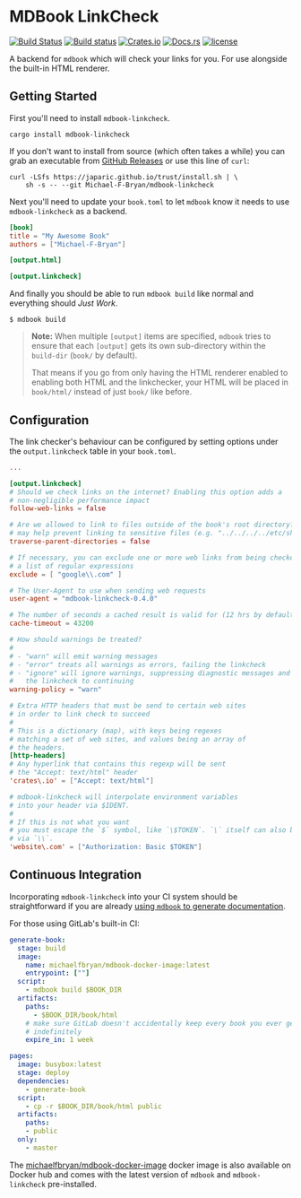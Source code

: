 # MDBook LinkCheck

[![Build Status](https://travis-ci.org/Michael-F-Bryan/mdbook-linkcheck.svg?branch=master)](https://travis-ci.org/Michael-F-Bryan/mdbook-linkcheck)
[![Build status](https://ci.appveyor.com/api/projects/status/5ysqtugw3205omc1?svg=true)](https://ci.appveyor.com/project/Michael-F-Bryan/mdbook-linkcheck)
[![Crates.io](https://img.shields.io/crates/v/mdbook-linkcheck.svg)](https://crates.io/crates/mdbook-linkcheck)
[![Docs.rs](https://docs.rs/mdbook-linkcheck/badge.svg)](https://docs.rs/mdbook-linkcheck/)
[![license](https://img.shields.io/github/license/michael-f-bryan/mdbook-linkcheck.svg)](https://github.com/Michael-F-Bryan/mdbook-linkcheck/blob/master/LICENSE)

A backend for `mdbook` which will check your links for you. For use alongside
the built-in HTML renderer.

## Getting Started

First you'll need to install `mdbook-linkcheck`.

```
cargo install mdbook-linkcheck
```

If you don't want to install from source (which often takes a while) you can
grab an executable from [GitHub Releases][releases] or use this line of
`curl`:

```console
curl -LSfs https://japaric.github.io/trust/install.sh | \
    sh -s -- --git Michael-F-Bryan/mdbook-linkcheck
```

Next you'll need to update your `book.toml` to let `mdbook` know it needs to
use `mdbook-linkcheck` as a backend.

```toml
[book]
title = "My Awesome Book"
authors = ["Michael-F-Bryan"]

[output.html]

[output.linkcheck]
```

And finally you should be able to run `mdbook build` like normal and everything
should *Just Work*.

```
$ mdbook build
```

> **Note:** When multiple `[output]` items are specified, `mdbook` tries to
> ensure that each `[output]` gets its own sub-directory within the `build-dir`
> (`book/` by default).
>
> That means if you go from only having the HTML renderer enabled to enabling
> both HTML and the linkchecker, your HTML will be placed in `book/html/`
> instead of just `book/` like before.

## Configuration

The link checker's behaviour can be configured by setting options under the
`output.linkcheck` table in your `book.toml`.

```toml
...

[output.linkcheck]
# Should we check links on the internet? Enabling this option adds a
# non-negligible performance impact
follow-web-links = false

# Are we allowed to link to files outside of the book's root directory? This
# may help prevent linking to sensitive files (e.g. "../../../../etc/shadow")
traverse-parent-directories = false

# If necessary, you can exclude one or more web links from being checked with
# a list of regular expressions
exclude = [ "google\\.com" ]

# The User-Agent to use when sending web requests
user-agent = "mdbook-linkcheck-0.4.0"

# The number of seconds a cached result is valid for (12 hrs by default)
cache-timeout = 43200

# How should warnings be treated?
#
# - "warn" will emit warning messages
# - "error" treats all warnings as errors, failing the linkcheck
# - "ignore" will ignore warnings, suppressing diagnostic messages and allowing
#   the linkcheck to continuing
warning-policy = "warn"

# Extra HTTP headers that must be send to certain web sites
# in order to link check to succeed
#
# This is a dictionary (map), with keys being regexes
# matching a set of web sites, and values being an array of
# the headers.
[http-headers]
# Any hyperlink that contains this regexp will be sent
# the "Accept: text/html" header
'crates\.io' = ["Accept: text/html"]

# mdbook-linkcheck will interpolate environment variables
# into your header via $IDENT.
#
# If this is not what you want
# you must escape the `$` symbol, like `\$TOKEN`. `\` itself can also be escaped
# via `\\`.
'website\.com' = ["Authorization: Basic $TOKEN"]
```

## Continuous Integration

Incorporating `mdbook-linkcheck` into your CI system should be straightforward
if you are already [using `mdbook` to generate documentation][mdbook-ci].

For those using GitLab's built-in CI:

```yaml
generate-book:
  stage: build
  image:
    name: michaelfbryan/mdbook-docker-image:latest
    entrypoint: [""]
  script:
    - mdbook build $BOOK_DIR
  artifacts:
    paths:
      - $BOOK_DIR/book/html
    # make sure GitLab doesn't accidentally keep every book you ever generate
    # indefinitely
    expire_in: 1 week

pages:
  image: busybox:latest
  stage: deploy
  dependencies:
    - generate-book
  script:
    - cp -r $BOOK_DIR/book/html public
  artifacts:
    paths:
    - public
  only:
    - master
```

The [michaelfbryan/mdbook-docker-image][image] docker image is also available
on Docker hub and comes with the latest version of `mdbook` and
`mdbook-linkcheck` pre-installed.

[releases]: https://github.com/Michael-F-Bryan/mdbook-linkcheck/releases
[mdbook-ci]: https://rust-lang.github.io/mdBook/continuous-integration.html
[Michael-F-Bryan]: https://github.com/Michael-F-Bryan
[image]: https://hub.docker.com/r/michaelfbryan/mdbook-docker-image
